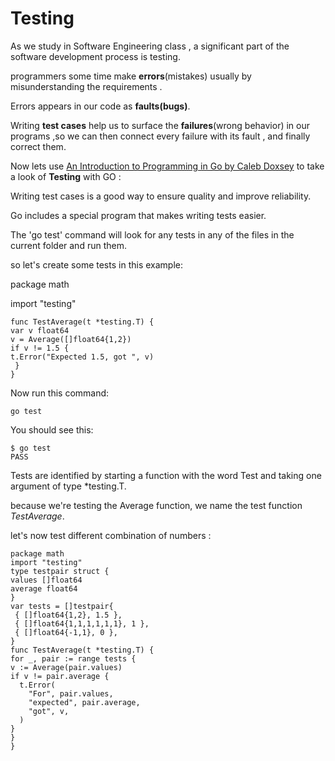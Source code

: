 # Testing

As we study in Software Engineering class , a significant part of the software development process is testing. 

programmers some time make **errors**(mistakes) usually by misunderstanding the requirements .

Errors appears in our code as **faults(bugs)**.

Writing **test cases** help us to surface the **failures**(wrong behavior) in our programs ,so we can then connect every failure with its fault , and finally correct them.

Now lets use [An Introduction to Programming in Go by Caleb Doxsey](https://www.golang-book.com/books/intro) to take a look of **Testing** with GO :

Writing test cases is a good way to ensure quality and improve reliability.

Go includes a special program that makes writing tests easier.

The 'go test' command will look for any tests in any of the files in the current folder and run them. 

so let's create some tests in this example:

package math

import "testing"

    func TestAverage(t *testing.T) {
    var v float64
    v = Average([]float64{1,2})
    if v != 1.5 {
    t.Error("Expected 1.5, got ", v)
     }
    }

Now run this command:

    go test
You should see this:

    $ go test
    PASS

Tests are identified by starting a function with the word Test and taking one argument of type *testing.T.

 because we're testing the Average function, we name the test function *TestAverage*.


let's now test different combination of numbers :

    package math
    import "testing"
    type testpair struct {
    values []float64
    average float64
    }
    var tests = []testpair{
     { []float64{1,2}, 1.5 },
     { []float64{1,1,1,1,1,1}, 1 },
     { []float64{-1,1}, 0 },
    }
    func TestAverage(t *testing.T) {
    for _, pair := range tests {
    v := Average(pair.values)
    if v != pair.average {
      t.Error(
        "For", pair.values,
        "expected", pair.average,
        "got", v,
      )
    }
    }
    }

